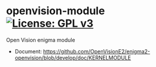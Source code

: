 openvision-module [![License: GPL v3](https://img.shields.io/badge/License-GPLv3-blue.svg)](https://www.gnu.org/licenses/gpl-3.0)
=================
Open Vision enigma module
* Document: https://github.com/OpenVisionE2/enigma2-openvision/blob/develop/doc/KERNELMODULE
